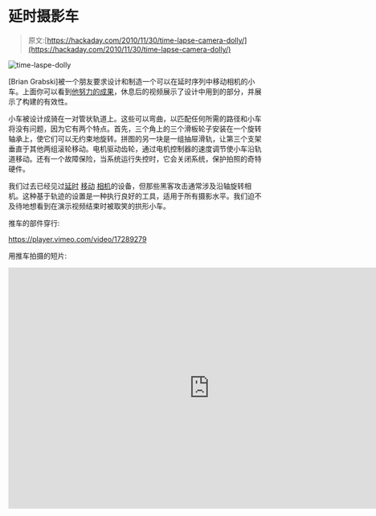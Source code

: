 # 延时摄影车

> 原文:[https://hackaday.com/2010/11/30/time-lapse-camera-dolly/](https://hackaday.com/2010/11/30/time-lapse-camera-dolly/)

![](../Images/ff283c9f1e3af68bac81465ca3aee717.png "time-laspe-dolly")

[Brian Grabski]被一个朋友要求设计和制造一个可以在延时序列中移动相机的小车。上面你可以看到[他努力的成果](http://designedandmade.com/blog/2010/08/30/time-lapse-dolly/)，休息后的视频展示了设计中用到的部分，并展示了构建的有效性。

小车被设计成骑在一对管状轨道上。这些可以弯曲，以匹配任何所需的路径和小车将没有问题，因为它有两个特点。首先，三个角上的三个滑板轮子安装在一个旋转轴承上，使它们可以无约束地旋转。拼图的另一块是一组抽屉滑轨，让第三个支架垂直于其他两组滚轮移动。电机驱动齿轮，通过电机控制器的速度调节使小车沿轨道移动。还有一个故障保险，当系统运行失控时，它会关闭系统，保护拍照的奇特硬件。

我们过去已经见过[延时](http://hackaday.com/2010/01/07/2-axis-motion-timelapse-photography/) [移动](http://hackaday.com/2010/01/07/2-axis-motion-timelapse-photography/) [相机](http://hackaday.com/2010/01/07/2-axis-motion-timelapse-photography/)的设备，但那些黑客攻击通常涉及沿轴旋转相机。这种基于轨迹的设置是一种执行良好的工具，适用于所有摄影水平。我们迫不及待地想看到在演示视频结束时被取笑的拱形小车。

推车的部件穿行:

<https://player.vimeo.com/video/17289279>

</div> <p>用推车拍摄的短片:</p> <div class="embed-vimeo" style="text-align: center;"><iframe src="https://player.vimeo.com/video/15750376" width="800" height="480" frameborder="0" webkitallowfullscreen="" mozallowfullscreen="" allowfullscreen=""/></div> <p>[谢谢泰勒]</p> </body> </html>